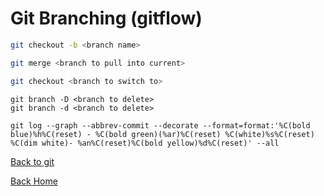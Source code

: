 # Git Branching (gitflow)

```bash
git checkout -b <branch name>
```

```bash
git merge <branch to pull into current>
```

```bash
git checkout <branch to switch to>
```

```
git branch -D <branch to delete>
git branch -d <branch to delete>
```

```
git log --graph --abbrev-commit --decorate --format=format:'%C(bold blue)%h%C(reset) - %C(bold green)(%ar)%C(reset) %C(white)%s%C(reset) %C(dim white)- %an%C(reset)%C(bold yellow)%d%C(reset)' --all
```

[Back to git](readme.md)

[Back Home](../../readme.md)